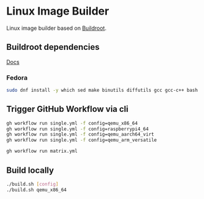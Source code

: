 # Linux Image Builder

Linux image builder based on [Buildroot](https://buildroot.org).

## Buildroot dependencies

[Docs](https://buildroot.org/downloads/manual/manual.html#requirement)

### Fedora

```sh
sudo dnf install -y which sed make binutils diffutils gcc gcc-c++ bash patch gzip bzip2 tar cpio unzip rsync file bc findutils wget
```

## Trigger GitHub Workflow via cli

```sh
gh workflow run single.yml -f config=qemu_x86_64
gh workflow run single.yml -f config=raspberrypi4_64
gh workflow run single.yml -f config=qemu_aarch64_virt
gh workflow run single.yml -f config=qemu_arm_versatile

gh workflow run matrix.yml
```

## Build locally

```sh
./build.sh [config]
./build.sh qemu_x86_64
```
